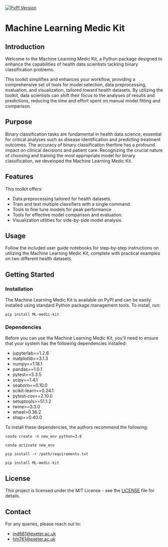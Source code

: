 [![PyPI Version](https://img.shields.io/pypi/v/ML-medic-kit.svg)](https://pypi.org/project/ML-medic-kit/)

# Machine Learning Medic Kit

## Introduction
Welcome to the Machine Learning Medic Kit, a Python package designed to enhance the capabilities of health data scientists tackling binary classification problems.

This toolkit simplifies and enhances your workflow, providing a comprehensive set of tools for model selection, data preprocessing, evaluation, and visualization, tailored toward health datasets.  By utilizing the toolkit, data scientists can shift their focus to the analyses of results and predictions, reducing the time and effort spent on manual model fitting and comparison. 



## Purpose
Binary classification tasks are fundamental in health data science, essential for critical analyses such as disease identification and predicting treatment outcomes. The accuracy of binary classification therfore has a profound impact on clinical decisions and patient care. Recognizing the crucial nature of choosing and training the most appropriate model for binary classification, we developed the Machine Learning Medic Kit.



## Features 
This toolkit offers:

- Data preprocessing tailored for health datasets.
- Train and test multiple classifiers with a single command.
- Tools to fine tune models for peak performance
- Tools for effective model comparison and evaluation.
- Visualization utilities for side-by-side model analysis.



## Usage     
Follow the included user guide notebooks for step-by-step instructions on utilizing the Machine Learning Medic Kit, complete with practical examples on two different health datasets.



## Getting Started

### Installation
The Machine Learning Medic Kit is available on PyPI and can be easily installed using standard Python package management tools. To install, run:
```
pip install ML-medic-kit
```

### Dependencies
Before you can use the Machine Learning Medic Kit, you'll need to ensure that your system has the following dependencies installed:
* jupyterlab==1.2.6
* matplotlib==3.1.3
* numpy==1.18.1
* pandas==1.0.1
* pytest==5.3.5
* scipy==1.4.1
* seaborn==0.10.0
* scikit-learn==0.24.1
* pytest-cov==2.10.0
* setuptools>=51.1.2
* twine>=3.3.0
* wheel>0.36.2
* shap==0.40.0

To install these dependencies, the authors recommend the following:
```
conda create -n new_env python=3.8
```

```
conda activate new_env
```
```
pip install -r /path/requirements.txt
```

```
pip install ML-medic-kit
```


## License
This project is licensed under the MIT License - see the [LICENSE](LICENSE) file for details.



## Contact
For any queries, please reach out to:
* md661@exeter.ac.uk
* hm761@exeter.ac.uk

